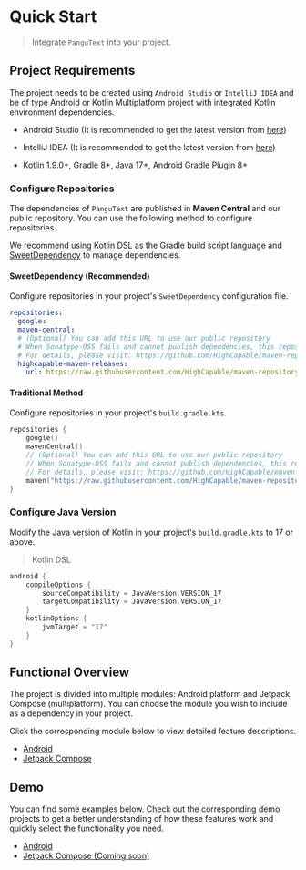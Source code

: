 # Quick Start

> Integrate `PanguText` into your project.

## Project Requirements

The project needs to be created using `Android Studio` or `IntelliJ IDEA` and be of type Android or Kotlin Multiplatform
project with integrated Kotlin environment dependencies.

- Android Studio (It is recommended to get the latest version from [here](https://developer.android.com/studio))

- IntelliJ IDEA (It is recommended to get the latest version from [here](https://www.jetbrains.com/idea))

- Kotlin 1.9.0+, Gradle 8+, Java 17+, Android Gradle Plugin 8+

### Configure Repositories

The dependencies of `PanguText` are published in **Maven Central** and our public repository.
You can use the following method to configure repositories.

We recommend using Kotlin DSL as the Gradle build script language and [SweetDependency](https://github.com/HighCapable/SweetDependency)
to manage dependencies.

#### SweetDependency (Recommended)

Configure repositories in your project's `SweetDependency` configuration file.

```yaml
repositories:
  google:
  maven-central:
  # (Optional) You can add this URL to use our public repository
  # When Sonatype-OSS fails and cannot publish dependencies, this repository is added as a backup
  # For details, please visit: https://github.com/HighCapable/maven-repository
  highcapable-maven-releases:
    url: https://raw.githubusercontent.com/HighCapable/maven-repository/main/repository/releases
```

#### Traditional Method

Configure repositories in your project's `build.gradle.kts`.

```kotlin
repositories {
    google()
    mavenCentral()
    // (Optional) You can add this URL to use our public repository
    // When Sonatype-OSS fails and cannot publish dependencies, this repository is added as a backup
    // For details, please visit: https://github.com/HighCapable/maven-repository
    maven("https://raw.githubusercontent.com/HighCapable/maven-repository/main/repository/releases")
}
```

### Configure Java Version

Modify the Java version of Kotlin in your project's `build.gradle.kts` to 17 or above.

> Kotlin DSL

```kt
android {
    compileOptions {
        sourceCompatibility = JavaVersion.VERSION_17
        targetCompatibility = JavaVersion.VERSION_17
    }
    kotlinOptions {
        jvmTarget = "17"
    }
}
```

## Functional Overview

The project is divided into multiple modules: Android platform and Jetpack Compose (multiplatform). You can choose the module you wish to include as a dependency in your project.

Click the corresponding module below to view detailed feature descriptions.

- [Android](../library/android.md)
- [Jetpack Compose](../library/compose.md)

## Demo

You can find some examples below. Check out the corresponding demo projects to get a better understanding of how these features work and quickly select the functionality you need.

- [Android](repo://tree/main/demo-android)
- [Jetpack Compose (Coming soon)](repo://tree/main/demo-compose)